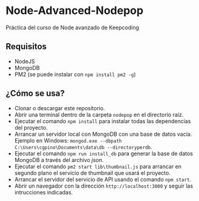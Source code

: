 # Node-Advanced-Nodepop
Práctica del curso de Node avanzado de Keepcoding

## Requisitos
* NodeJS
* MongoDB
* PM2 (se puede instalar con `npm install pm2 -g`)

## ¿Cómo se usa?
* Clonar o descargar este repositorio.
* Abrir una terminal dentro de la carpeta `nodepop` en el directorio raíz.
* Ejecutar el comando `npm install` para instalar todas las dependencias del proyecto.
* Arrancar un servidor local con MongoDB con una base de datos vacía. Ejemplo en Windows: `mongod.exe --dbpath C:\Users\cgpino\Documents\data\db --directoryperdb`.
* Ejecutar el comando `npm run install_db` para generar la base de datos MongoDB a través del archivo *json*.
* Ejecutar el comando `pm2 start lib\thumbnail.js` para arrancar en segundo plano el servicio de thumbnail que usará el proyecto.
* Arrancar el servidor del servicio de API usando el comando `npm start`.
* Abrir un navegador con la dirección `http://localhost:3000` y seguir las intrucciones indicadas.
